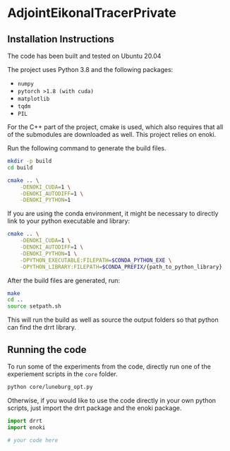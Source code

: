 # AdjointEikonalTracerPrivate

## Installation Instructions

The code has been built and tested on Ubuntu 20.04

The project uses Python 3.8 and the following packages:
- `numpy`
- `pytorch >1.8 (with cuda)`
- `matplotlib`
- `tqdm`
- `PIL`

For the C++ part of the project, cmake is used, which also requires that all of the submodules are downloaded as well. This project relies on enoki.

Run the following command to generate the build files.
```bash
mkdir -p build
cd build

cmake .. \
    -DENOKI_CUDA=1 \
    -DENOKI_AUTODIFF=1 \
    -DENOKI_PYTHON=1
```

If you are using the conda environment, it might be necessary to directly link to your python executable and library:

```bash
cmake .. \
    -DENOKI_CUDA=1 \
    -DENOKI_AUTODIFF=1 \
    -DENOKI_PYTHON=1 \
    -DPYTHON_EXECUTABLE:FILEPATH=$CONDA_PYTHON_EXE \
    -DPYTHON_LIBRARY:FILEPATH=$CONDA_PREFIX/{path_to_python_library}
```

After the build files are generated, run:
```bash 
make
cd ..
source setpath.sh
```

This will run the build as well as source the output folders so that python can find the drrt library.

## Running the code
To run some of the experiments from the code, directly run one of the experiement scripts in the `core` folder.

```bash
python core/luneburg_opt.py
```

Otherwise, if you would like to use the code directly in your own python scripts, just import the drrt package and the enoki package.

```python
import drrt
import enoki

# your code here
```
